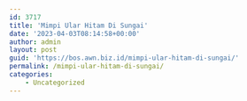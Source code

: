 ```yaml
---
id: 3717
title: 'Mimpi Ular Hitam Di Sungai'
date: '2023-04-03T08:14:58+00:00'
author: admin
layout: post
guid: 'https://bos.awn.biz.id/mimpi-ular-hitam-di-sungai/'
permalink: /mimpi-ular-hitam-di-sungai/
categories:
    - Uncategorized
---
```


